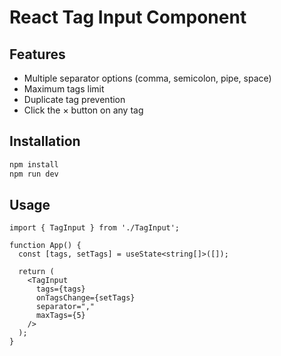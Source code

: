 # React Tag Input Component


## Features

- Multiple separator options (comma, semicolon, pipe, space)
- Maximum tags limit
- Duplicate tag prevention
- Click the × button on any tag

## Installation

```bash
npm install
npm run dev
```

## Usage

```tsx
import { TagInput } from './TagInput';

function App() {
  const [tags, setTags] = useState<string[]>([]);

  return (
    <TagInput
      tags={tags}
      onTagsChange={setTags}
      separator=","
      maxTags={5}
    />
  );
}
```